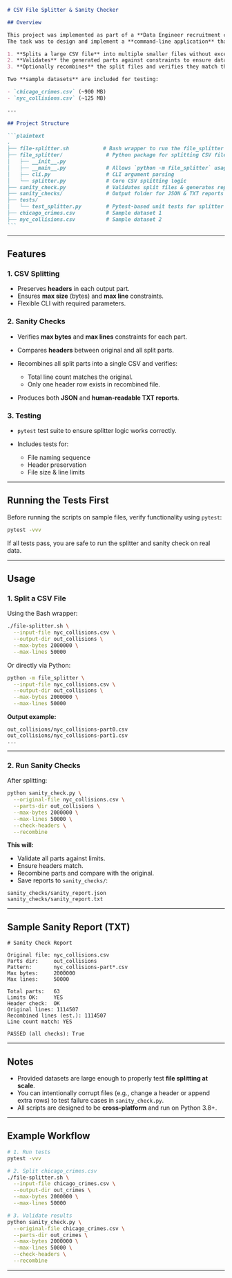 ````markdown
# CSV File Splitter & Sanity Checker

## Overview

This project was implemented as part of a **Data Engineer recruitment coding exercise** for **Just Eat**.  
The task was to design and implement a **command-line application** that:

1. **Splits a large CSV file** into multiple smaller files without exceeding specified **maximum size** and **maximum number of lines**.
2. **Validates** the generated parts against constraints to ensure data integrity.
3. **Optionally recombines** the split files and verifies they match the original CSV in both structure and record count.

Two **sample datasets** are included for testing:

- `chicago_crimes.csv` (~900 MB)
- `nyc_collisions.csv` (~125 MB)

---

## Project Structure

```plaintext
.
├── file-splitter.sh           # Bash wrapper to run the file_splitter package
├── file_splitter/              # Python package for splitting CSV files
│   ├── __init__.py
│   ├── __main__.py             # Allows `python -m file_splitter` usage
│   ├── cli.py                  # CLI argument parsing
│   └── splitter.py             # Core CSV splitting logic
├── sanity_check.py             # Validates split files & generates reports
├── sanity_checks/              # Output folder for JSON & TXT reports
├── tests/
│   └── test_splitter.py        # Pytest-based unit tests for splitter logic
├── chicago_crimes.csv          # Sample dataset 1
├── nyc_collisions.csv          # Sample dataset 2
```
````

---

## Features

### 1. CSV Splitting

- Preserves **headers** in each output part.
- Ensures **max size** (bytes) and **max line** constraints.
- Flexible CLI with required parameters.

### 2. Sanity Checks

- Verifies **max bytes** and **max lines** constraints for each part.
- Compares **headers** between original and all split parts.
- Recombines all split parts into a single CSV and verifies:

  - Total line count matches the original.
  - Only one header row exists in recombined file.

- Produces both **JSON** and **human-readable TXT reports**.

### 3. Testing

- `pytest` test suite to ensure splitter logic works correctly.
- Includes tests for:

  - File naming sequence
  - Header preservation
  - File size & line limits

---

## Running the Tests First

Before running the scripts on sample files, verify functionality using `pytest`:

```bash
pytest -vvv
```

If all tests pass, you are safe to run the splitter and sanity check on real data.

---

## Usage

### 1️. Split a CSV File

Using the Bash wrapper:

```bash
./file-splitter.sh \
  --input-file nyc_collisions.csv \
  --output-dir out_collisions \
  --max-bytes 2000000 \
  --max-lines 50000
```

Or directly via Python:

```bash
python -m file_splitter \
  --input-file nyc_collisions.csv \
  --output-dir out_collisions \
  --max-bytes 2000000 \
  --max-lines 50000
```

**Output example:**

```
out_collisions/nyc_collisions-part0.csv
out_collisions/nyc_collisions-part1.csv
...
```

---

### 2️. Run Sanity Checks

After splitting:

```bash
python sanity_check.py \
  --original-file nyc_collisions.csv \
  --parts-dir out_collisions \
  --max-bytes 2000000 \
  --max-lines 50000 \
  --check-headers \
  --recombine
```

**This will:**

- Validate all parts against limits.
- Ensure headers match.
- Recombine parts and compare with the original.
- Save reports to `sanity_checks/`:

```
sanity_checks/sanity_report.json
sanity_checks/sanity_report.txt
```

---

## Sample Sanity Report (TXT)

```
# Sanity Check Report

Original file: nyc_collisions.csv
Parts dir:     out_collisions
Pattern:       nyc_collisions-part*.csv
Max bytes:     2000000
Max lines:     50000

Total parts:   63
Limits OK:     YES
Header check:  OK
Original lines: 1114507
Recombined lines (est.): 1114507
Line count match: YES

PASSED (all checks): True
```

---

## Notes

- Provided datasets are large enough to properly test **file splitting at scale**.
- You can intentionally corrupt files (e.g., change a header or append extra rows) to test failure cases in `sanity_check.py`.
- All scripts are designed to be **cross-platform** and run on Python 3.8+.

---

## Example Workflow

```bash
# 1. Run tests
pytest -vvv

# 2. Split chicago_crimes.csv
./file-splitter.sh \
  --input-file chicago_crimes.csv \
  --output-dir out_crimes \
  --max-bytes 2000000 \
  --max-lines 50000

# 3. Validate results
python sanity_check.py \
  --original-file chicago_crimes.csv \
  --parts-dir out_crimes \
  --max-bytes 2000000 \
  --max-lines 50000 \
  --check-headers \
  --recombine
```

---

```

```
